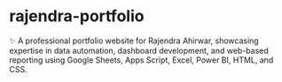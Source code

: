 # rajendra-portfolio
✨ A professional portfolio website for Rajendra Ahirwar, showcasing expertise in data automation, dashboard development, and web-based reporting using Google Sheets, Apps Script, Excel, Power BI, HTML, and CSS.
